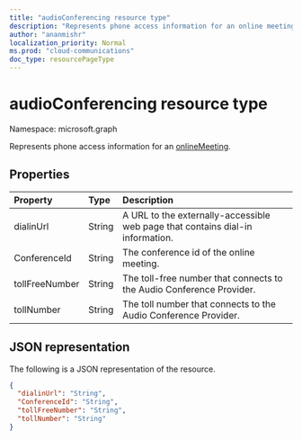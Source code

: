 ```yaml
---
title: "audioConferencing resource type"
description: "Represents phone access information for an online meeting."
author: "ananmishr"
localization_priority: Normal
ms.prod: "cloud-communications"
doc_type: resourcePageType
---
```


# audioConferencing resource type

Namespace: microsoft.graph

Represents phone access information for an [onlineMeeting](onlinemeeting.md).

## Properties

| Property            | Type    | Description                                                                    |
|:--------------------|:--------|:-------------------------------------------------------------------------------|
| dialinUrl           | String  | A URL to the externally-accessible web page that contains dial-in information. |
| ConferenceId        | String  | The conference id of the online meeting.      |
| tollFreeNumber      | String  | The toll-free number that connects to the Audio Conference Provider.              |
| tollNumber          | String  | The toll number that connects to the Audio Conference Provider.                   |

## JSON representation

The following is a JSON representation of the resource.

<!-- {
  "blockType": "resource",
  "optionalProperties": [

  ],
  "@odata.type": "microsoft.graph.audioConferencing"
}-->
```json
{
  "dialinUrl": "String",
  "ConferenceId": "String",
  "tollFreeNumber": "String",
  "tollNumber": "String"
}
```

<!-- uuid: 8fcb5dbc-d5aa-4681-8e31-b001d5168d79
2015-10-25 14:57:30 UTC -->
<!--
{
  "type": "#page.annotation",
  "description": "audioConferencing resource",
  "keywords": "",
  "section": "documentation",
  "tocPath": "",
  "suppressions": []
}
-->
